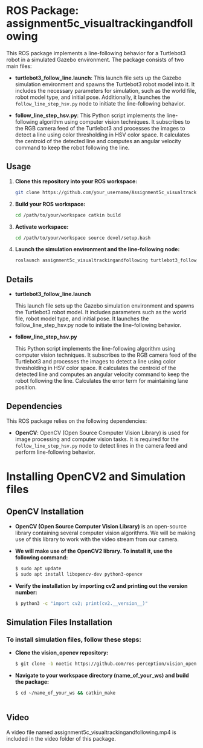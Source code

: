 # ROS Package: assignment5c_visualtrackingandfollowing

This ROS package implements a line-following behavior for a Turtlebot3 robot in a simulated Gazebo environment. The package consists of two main files:

- **turtlebot3_follow_line.launch**: This launch file sets up the Gazebo simulation environment and spawns the Turtlebot3 robot model into it. It includes the necessary parameters for simulation, such as the world file, robot model type, and initial pose. Additionally, it launches the `follow_line_step_hsv.py` node to initiate the line-following behavior.

- **follow_line_step_hsv.py**: This Python script implements the line-following algorithm using computer vision techniques. It subscribes to the RGB camera feed of the Turtlebot3 and processes the images to detect a line using color thresholding in HSV color space. It calculates the centroid of the detected line and computes an angular velocity command to keep the robot following the line.

## Usage

1. **Clone this repository into your ROS workspace:**
   ```bash
   git clone https://github.com/your_username/Assignment5c_visualtrackingandfollowing.git

2. **Build your ROS workspace:**
   ```bash
   cd /path/to/your/workspace catkin build

3. **Activate workspace:**
   ```bash
   cd /path/to/your/workspace source devel/setup.bash

4. **Launch the simulation environment and the line-following node:**
   ```bash
   roslaunch assignment5c_visualtrackingandfollowing turtlebot3_follow_line.launch

## Details

- **turtlebot3_follow_line.launch**

    This launch file sets up the Gazebo simulation environment and spawns the Turtlebot3 robot model.
    It includes parameters such as the world file, robot model type, and initial pose.
    It launches the follow_line_step_hsv.py node to initiate the line-following behavior.

- **follow_line_step_hsv.py**

    This Python script implements the line-following algorithm using computer vision techniques.
    It subscribes to the RGB camera feed of the Turtlebot3 and processes the images to detect a line using color thresholding in HSV color space.
    It calculates the centroid of the detected line and computes an angular velocity command to keep the robot following the line.
    Calculates the error term for maintaining lane position.

## Dependencies

This ROS package relies on the following dependencies:

- **OpenCV**: OpenCV (Open Source Computer Vision Library) is used for image processing and computer vision tasks. It is required for the `follow_line_step_hsv.py` node to detect lines in the camera feed and perform line-following behavior.

# Installing OpenCV2 and Simulation files

## OpenCV Installation

- **OpenCV (Open Source Computer Vision Library)** is an open-source library containing several computer vision algorithms. We will be making use of this library to work with the video stream from our camera.

- **We will make use of the OpenCV2 library. To install it, use the following command:**

   ```bash
   $ sudo apt update
   $ sudo apt install libopencv-dev python3-opencv
   
- **Verify the installation by importing cv2 and printing out the version number:**
  ```bash
  $ python3 -c "import cv2; print(cv2.__version__)"


## Simulation Files Installation

  ### To install simulation files, follow these steps:

- **Clone the vision_opencv repository:**

  ```bash
  $ git clone -b noetic https://github.com/ros-perception/vision_opencv.git

- **Navigate to your workspace directory (name_of_your_ws) and build the package:**

  ```bash
  $ cd ~/name_of_your_ws && catkin_make
    
## Video

A video file named assignment5c_visualtrackingandfollowing.mp4 is included in the video folder of this package. 

